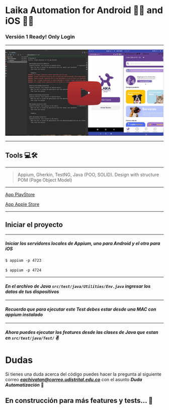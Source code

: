 # Laika Automation for Android 📱🐸 and iOS 📱🍎

### Versión 1 Ready! Only Login

---

[![ScreenShot](media/screen-video.png)](https://youtu.be/BfWnyTk87m4)


---

## Tools 💻🛠

---

> Appium, Gherkin, TestNG, Java (POO, SOLID). Design with structure POM (Page Object Model)

---

[App PlayStore](https://play.google.com/store/apps/details?id=com.kubo.laika&hl=es_CO&gl=US)

[App Apple Store](https://apps.apple.com/co/app/laika-la-tienda-de-tu-mascota/id1325285117)

---

## Iniciar el proyecto

---
#### ***Iniciar los servidores locales de Appium, uno para Android y el otro para iOS***

`$ appium -p 4723`

`$ appium -p 4724`

---
#### ***En el archivo de Java `src/test/java/Utilities/Env.java` ingresar los datos de tus dispositivos***

---

#### ***Recuerda que para ejecutar este Test debes estar desde una MAC con appium instalado***

---

#### ***Ahora puedes ejecutar los features desde las clases de Java que estan en `src/test/java/Test/`*** ✌


# Dudas

Si tienes una duda acerca del código puedes hacer la pregunta al siguiente correo ***eachivatan@correo.udistrital.edu.co*** con el asunto
***Duda Automatización*** 💪


## En construcción para más features y tests...  🔨
